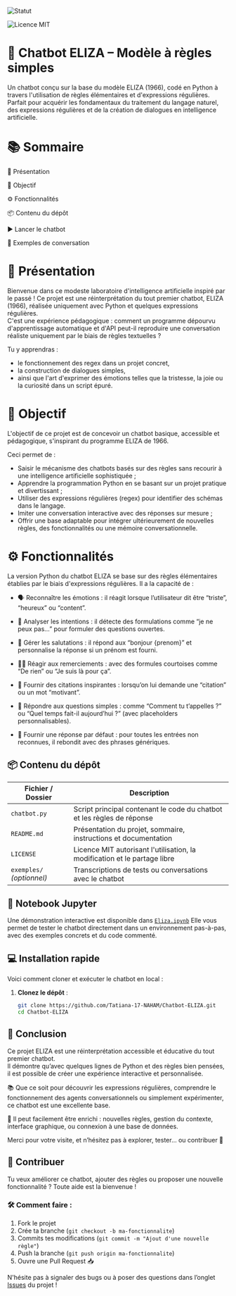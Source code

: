 ![Statut](https://img.shields.io/badge/🔥_Projet-Actif-EA4C4C.svg)

![Licence MIT](https://img.shields.io/badge/Licence-MIT-green)

# 🤖 Chatbot ELIZA – Modèle à règles simples
Un chatbot conçu sur la base du modèle ELIZA (1966), codé en Python à travers l'utilisation de règles élémentaires et d'expressions régulières.  Parfait pour acquérir les fondamentaux du traitement du langage naturel, des expressions régulières et de la création de dialogues en intelligence artificielle.
# 📚 Sommaire
🚀 Présentation

🎯 Objectif

⚙️ Fonctionnalités

📦 Contenu du dépôt

▶️ Lancer le chatbot

💬 Exemples de conversation

# 🚀 Présentation
Bienvenue dans ce modeste laboratoire d'intelligence artificielle inspiré par le passé !  Ce projet est une réinterprétation du tout premier chatbot, ELIZA (1966), réalisée uniquement avec Python et quelques expressions régulières.  
 C'est une expérience pédagogique : comment un programme dépourvu d'apprentissage automatique et d'API peut-il reproduire une conversation réaliste uniquement par le biais de règles textuelles ?

 Tu y apprendras :
 - le fonctionnement des regex dans un projet concret,
 -  la construction de dialogues simples,
 -  ainsi que l'art d'exprimer des émotions telles que la tristesse, la joie ou la curiosité dans un script épuré.

# 🎯 Objectif
L'objectif de ce projet est de concevoir un chatbot basique, accessible et pédagogique, s'inspirant du programme ELIZA de 1966.

 Ceci permet de :

- Saisir le mécanisme des chatbots basés sur des règles sans recourir à une intelligence artificielle sophistiquée ;
- Apprendre la programmation Python en se basant sur un projet pratique et divertissant ;
- Utiliser des expressions régulières (regex) pour identifier des schémas dans le langage.
- Imiter une conversation interactive avec des réponses sur mesure ;
- Offrir une base adaptable pour intégrer ultérieurement de nouvelles règles, des fonctionnalités ou une mémoire conversationnelle.

# ⚙️ Fonctionnalités
La version Python du chatbot ELIZA se base sur des règles élémentaires établies par le biais d'expressions régulières.  Il a la capacité de :
- 🗣️ Reconnaître les émotions : il réagit lorsque l’utilisateur dit être “triste”, “heureux” ou “content”.

- 🧠 Analyser les intentions : il détecte des formulations comme “je ne peux pas…” pour formuler des questions ouvertes.

- 👋 Gérer les salutations : il répond aux “bonjour {prenom}” et personnalise la réponse si un prénom est fourni.

- 🙋‍♀️ Réagir aux remerciements : avec des formules courtoises comme “De rien” ou “Je suis là pour ça”.

- 📖 Fournir des citations inspirantes : lorsqu’on lui demande une “citation” ou un mot “motivant”.

- 🤖 Répondre aux questions simples : comme “Comment tu t’appelles ?” ou “Quel temps fait-il aujourd’hui ?” (avec placeholders personnalisables).

- 🧩 Fournir une réponse par défaut : pour toutes les entrées non reconnues, il rebondit avec des phrases génériques.

## 📦 Contenu du dépôt

| Fichier / Dossier        | Description                                                                 |
|--------------------------|-----------------------------------------------------------------------------|
| `chatbot.py`             | Script principal contenant le code du chatbot et les règles de réponse      |
| `README.md`              | Présentation du projet, sommaire, instructions et documentation              |
| `LICENSE`                | Licence MIT autorisant l'utilisation, la modification et le partage libre   |
| `exemples/` *(optionnel)*| Transcriptions de tests ou conversations avec le chatbot                    |

## 📓 Notebook Jupyter

Une démonstration interactive est disponible dans [`Eliza.ipynb`](Eliza.ipynb)
Elle vous permet de tester le chatbot directement dans un environnement pas-à-pas, avec des exemples concrets et du code commenté.

## 💻 Installation rapide

Voici comment cloner et exécuter le chatbot en local :

1. **Clonez le dépôt** :
   ```bash
   git clone https://github.com/Tatiana-17-NAHAM/Chatbot-ELIZA.git
   cd Chatbot-ELIZA

## 🧠 Conclusion

Ce projet ELIZA est une réinterprétation accessible et éducative du tout premier chatbot.  
Il démontre qu’avec quelques lignes de Python et des règles bien pensées, il est possible de créer une expérience interactive et personnalisée.

📚 Que ce soit pour découvrir les expressions régulières, comprendre le fonctionnement des agents conversationnels ou simplement expérimenter, ce chatbot est une excellente base.

🔧 Il peut facilement être enrichi : nouvelles règles, gestion du contexte, interface graphique, ou connexion à une base de données.

Merci pour votre visite, et n’hésitez pas à explorer, tester... ou contribuer 🤗

## 🤝 Contribuer

Tu veux améliorer ce chatbot, ajouter des règles ou proposer une nouvelle fonctionnalité ? Toute aide est la bienvenue !

### 🛠️ Comment faire :
1. Fork le projet
2. Crée ta branche (`git checkout -b ma-fonctionnalite`)
3. Commits tes modifications (`git commit -m "Ajout d'une nouvelle règle"`)
4. Push la branche (`git push origin ma-fonctionnalite`)
5. Ouvre une Pull Request 📥


N'hésite pas à signaler des bugs ou à poser des questions dans l’onglet [Issues](https://github.com/Tatiana-17-NAHAM/Chatbot-ELIZA/issues) du projet !

